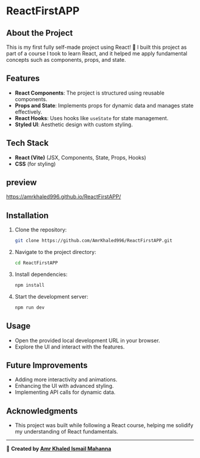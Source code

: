 # ReactFirstAPP

## About the Project
This is my first fully self-made project using React! 🎉 I built this project as part of a course I took to learn React, and it helped me apply fundamental concepts such as components, props, and state.

## Features
- **React Components**: The project is structured using reusable components.
- **Props and State**: Implements props for dynamic data and manages state effectively.
- **React Hooks**: Uses hooks like `useState` for state management.
- **Styled UI**: Aesthetic design with custom styling.

## Tech Stack
- **React (Vite)** (JSX, Components, State, Props, Hooks)
- **CSS** (for styling)

## preview
  https://amrkhaled996.github.io/ReactFirstAPP/
## Installation
1. Clone the repository:
   ```sh
   git clone https://github.com/AmrKhaled996/ReactFirstAPP.git
   ```
2. Navigate to the project directory:
   ```sh
   cd ReactFirstAPP
   ```
3. Install dependencies:
   ```sh
   npm install
   ```
4. Start the development server:
   ```sh
   npm run dev
   ```

## Usage
- Open the provided local development URL in your browser.
- Explore the UI and interact with the features.

## Future Improvements
- Adding more interactivity and animations.
- Enhancing the UI with advanced styling.
- Implementing API calls for dynamic data.

## Acknowledgments
- This project was built while following a React course, helping me solidify my understanding of React fundamentals.

---
📌 **Created by [Amr Khaled Ismail Mahanna](https://github.com/AmrKhaled996)**

